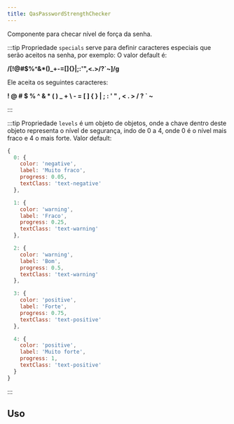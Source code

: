 ```yaml
---
title: QasPasswordStrengthChecker
---
```


<div class="flex q-gutter-x-md">
  <doc-link title="Componente" name="QasPasswordInput" to="/components/password-input" />
  <doc-link title="Quasar Componente" name="QLinearProgress" href="https://quasar.dev/vue-components/linear-progress#introduction" />
</div>

Componente para checar nível de força da senha.

<doc-api file="password-strength-checker/QasPasswordStrengthChecker" name="QasPasswordStrengthChecker" />

:::tip
Propriedade `specials` serve para definir caracteres especiais que serão aceitos na senha, por exemplo:
O valor default é:

**/[!@#$%^&*()_+\-=[\]{}|;:'",<.>/?`~]/g**


Ele aceita os seguintes caracteres:

**! @ # $ % ^ & * ( ) _ + \ - = [ ] { } | ; : ' " , < . > / ? ` ~**


:::

:::tip
Propriedade `levels` é um objeto de objetos, onde a chave dentro deste objeto representa o nível de segurança, indo de 0 a 4, onde 0 é o nível mais fraco e 4 o mais forte.
Valor default:

```js
{
  0: {
    color: 'negative',
    label: 'Muito fraco',
    progress: 0.05,
    textClass: 'text-negative'
  },

  1: {
    color: 'warning',
    label: 'Fraco',
    progress: 0.25,
    textClass: 'text-warning'
  },

  2: {
    color: 'warning',
    label: 'Bom',
    progress: 0.5,
    textClass: 'text-warning'
  },

  3: {
    color: 'positive',
    label: 'Forte',
    progress: 0.75,
    textClass: 'text-positive'
  },

  4: {
    color: 'positive',
    label: 'Muito forte',
    progress: 1,
    textClass: 'text-positive'
  }
}
```
:::

## Uso

<doc-example file="QasPasswordStrengthChecker/Basic" title="Básico" />
